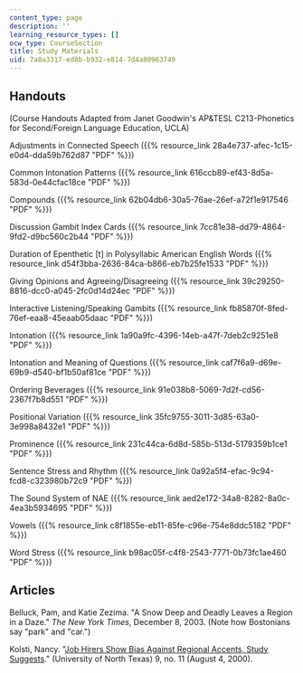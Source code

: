 ```yaml
---
content_type: page
description: ''
learning_resource_types: []
ocw_type: CourseSection
title: Study Materials
uid: 7a8a3317-ed8b-b932-e814-7d4a80963749
---
```


Handouts
--------

(Course Handouts Adapted from Janet Goodwin's AP&TESL C213-Phonetics for Second/Foreign Language Education, UCLA)

Adjustments in Connected Speech ({{% resource_link 28a4e737-afec-1c15-e0d4-dda59b762d87 "PDF" %}})

Common Intonation Patterns ({{% resource_link 616ccb89-ef43-8d5a-583d-0e44cfac18ce "PDF" %}})

Compounds ({{% resource_link 62b04db6-30a5-76ae-26ef-a72f1e917546 "PDF" %}})

Discussion Gambit Index Cards ({{% resource_link 7cc81e38-dd79-4864-9fd2-d9bc560c2b44 "PDF" %}})

Duration of Epenthetic \[t\] in Polysyllabic American English Words ({{% resource_link d54f3bba-2636-84ca-b866-eb7b25fe1533 "PDF" %}})

Giving Opinions and Agreeing/Disagreeing ({{% resource_link 39c29250-8816-dcc0-a045-2fc0d14d24ec "PDF" %}})

Interactive Listening/Speaking Gambits ({{% resource_link fb85870f-8fed-76ef-eaa8-45eaab05daac "PDF" %}})

Intonation ({{% resource_link 1a90a9fc-4396-14eb-a47f-7deb2c9251e8 "PDF" %}})

Intonation and Meaning of Questions ({{% resource_link caf7f6a9-d69e-69b9-d540-bf1b50af81ce "PDF" %}})

Ordering Beverages ({{% resource_link 91e038b8-5069-7d2f-cd56-2367f7b8d551 "PDF" %}})

Positional Variation ({{% resource_link 35fc9755-3011-3d85-63a0-3e998a8432e1 "PDF" %}})

Prominence ({{% resource_link 231c44ca-6d8d-585b-513d-5179359b1ce1 "PDF" %}})

Sentence Stress and Rhythm ({{% resource_link 0a92a5f4-efac-9c94-fcd8-c323980b72c9 "PDF" %}})

The Sound System of NAE ({{% resource_link aed2e172-34a8-8282-8a0c-4ea3b5934695 "PDF" %}})

Vowels ({{% resource_link c8f1855e-eb11-85fe-c96e-754e8ddc5182 "PDF" %}})

Word Stress ({{% resource_link b98ac05f-c4f8-2543-7771-0b73fc1ae460 "PDF" %}})

Articles
--------

Belluck, Pam, and Katie Zezima. "A Snow Deep and Deadly Leaves a Region in a Daze." _The New York Times_, December 8, 2003. (Note how Bostonians say "park" and "car.")

Kolsti, Nancy. "[Job Hirers Show Bias Against Regional Accents, Study Suggests](http://www.unt.edu/inhouse/august42000/accent.htm)." (University of North Texas) 9, no. 11 (August 4, 2000).